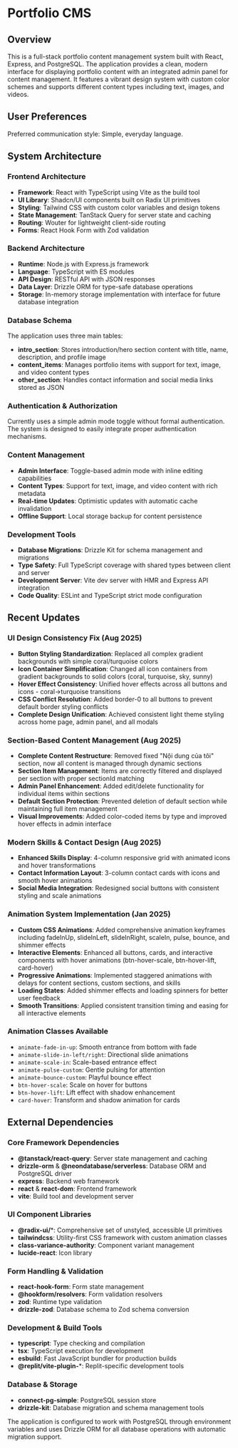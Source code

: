 # Portfolio CMS

## Overview

This is a full-stack portfolio content management system built with React, Express, and PostgreSQL. The application provides a clean, modern interface for displaying portfolio content with an integrated admin panel for content management. It features a vibrant design system with custom color schemes and supports different content types including text, images, and videos.

## User Preferences

Preferred communication style: Simple, everyday language.

## System Architecture

### Frontend Architecture
- **Framework**: React with TypeScript using Vite as the build tool
- **UI Library**: Shadcn/UI components built on Radix UI primitives
- **Styling**: Tailwind CSS with custom color variables and design tokens
- **State Management**: TanStack Query for server state and caching
- **Routing**: Wouter for lightweight client-side routing
- **Forms**: React Hook Form with Zod validation

### Backend Architecture
- **Runtime**: Node.js with Express.js framework
- **Language**: TypeScript with ES modules
- **API Design**: RESTful API with JSON responses
- **Data Layer**: Drizzle ORM for type-safe database operations
- **Storage**: In-memory storage implementation with interface for future database integration

### Database Schema
The application uses three main tables:
- **intro_section**: Stores introduction/hero section content with title, name, description, and profile image
- **content_items**: Manages portfolio items with support for text, image, and video content types
- **other_section**: Handles contact information and social media links stored as JSON

### Authentication & Authorization
Currently uses a simple admin mode toggle without formal authentication. The system is designed to easily integrate proper authentication mechanisms.

### Content Management
- **Admin Interface**: Toggle-based admin mode with inline editing capabilities
- **Content Types**: Support for text, image, and video content with rich metadata
- **Real-time Updates**: Optimistic updates with automatic cache invalidation
- **Offline Support**: Local storage backup for content persistence

### Development Tools
- **Database Migrations**: Drizzle Kit for schema management and migrations
- **Type Safety**: Full TypeScript coverage with shared types between client and server
- **Development Server**: Vite dev server with HMR and Express API integration
- **Code Quality**: ESLint and TypeScript strict mode configuration

## Recent Updates

### UI Design Consistency Fix (Aug 2025)
- **Button Styling Standardization**: Replaced all complex gradient backgrounds with simple coral/turquoise colors
- **Icon Container Simplification**: Changed all icon containers from gradient backgrounds to solid colors (coral, turquoise, sky, sunny)
- **Hover Effect Consistency**: Unified hover effects across all buttons and icons - coral→turquoise transitions
- **CSS Conflict Resolution**: Added border-0 to all buttons to prevent default border styling conflicts
- **Complete Design Unification**: Achieved consistent light theme styling across home page, admin panel, and all modals

### Section-Based Content Management (Aug 2025)
- **Complete Content Restructure**: Removed fixed "Nội dung của tôi" section, now all content is managed through dynamic sections
- **Section Item Management**: Items are correctly filtered and displayed per section with proper sectionId matching
- **Admin Panel Enhancement**: Added edit/delete functionality for individual items within sections
- **Default Section Protection**: Prevented deletion of default section while maintaining full item management
- **Visual Improvements**: Added color-coded items by type and improved hover effects in admin interface

### Modern Skills & Contact Design (Aug 2025)
- **Enhanced Skills Display**: 4-column responsive grid with animated icons and hover transformations
- **Contact Information Layout**: 3-column contact cards with icons and smooth hover animations
- **Social Media Integration**: Redesigned social buttons with consistent styling and scale animations

### Animation System Implementation (Jan 2025)
- **Custom CSS Animations**: Added comprehensive animation keyframes including fadeInUp, slideInLeft, slideInRight, scaleIn, pulse, bounce, and shimmer effects
- **Interactive Elements**: Enhanced all buttons, cards, and interactive components with hover animations (btn-hover-scale, btn-hover-lift, card-hover)
- **Progressive Animations**: Implemented staggered animations with delays for content sections, custom sections, and skills
- **Loading States**: Added shimmer effects and loading spinners for better user feedback
- **Smooth Transitions**: Applied consistent transition timing and easing for all interactive elements

### Animation Classes Available
- `animate-fade-in-up`: Smooth entrance from bottom with fade
- `animate-slide-in-left/right`: Directional slide animations
- `animate-scale-in`: Scale-based entrance effect
- `animate-pulse-custom`: Gentle pulsing for attention
- `animate-bounce-custom`: Playful bounce effect
- `btn-hover-scale`: Scale on hover for buttons
- `btn-hover-lift`: Lift effect with shadow enhancement
- `card-hover`: Transform and shadow animation for cards

## External Dependencies

### Core Framework Dependencies
- **@tanstack/react-query**: Server state management and caching
- **drizzle-orm** & **@neondatabase/serverless**: Database ORM and PostgreSQL driver
- **express**: Backend web framework
- **react** & **react-dom**: Frontend framework
- **vite**: Build tool and development server

### UI Component Libraries
- **@radix-ui/***: Comprehensive set of unstyled, accessible UI primitives
- **tailwindcss**: Utility-first CSS framework with custom animation classes
- **class-variance-authority**: Component variant management
- **lucide-react**: Icon library

### Form Handling & Validation
- **react-hook-form**: Form state management
- **@hookform/resolvers**: Form validation resolvers
- **zod**: Runtime type validation
- **drizzle-zod**: Database schema to Zod schema conversion

### Development & Build Tools
- **typescript**: Type checking and compilation
- **tsx**: TypeScript execution for development
- **esbuild**: Fast JavaScript bundler for production builds
- **@replit/vite-plugin-***: Replit-specific development tools

### Database & Storage
- **connect-pg-simple**: PostgreSQL session store
- **drizzle-kit**: Database migration and schema management tools

The application is configured to work with PostgreSQL through environment variables and uses Drizzle ORM for all database operations with automatic migration support.